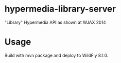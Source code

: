 hypermedia-library-server
=========================

"Library" Hypermedia API as shown at WJAX 2014

Usage
=====

Build with mvn package and deploy to WildFly 8.1.0.
